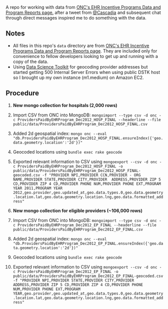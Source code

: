 A repo for working with data from [ONC's EHR Incentive Programs Data and Program Reports page.](http://www.cms.gov/Regulations-and-Guidance/Legislation/EHRIncentivePrograms/DataAndReports.html) after a tweet from [@Cascadia](https://twitter.com/cascadia/status/307973508833615873) and subsequent chat through direct messages inspired me to do something with the data.

Notes
-----
* All files in this repo's `data` directory are from [ONC's EHR Incentive Programs Data and Program Reports page](http://www.cms.gov/Regulations-and-Guidance/Legislation/EHRIncentivePrograms/DataAndReports.html). They are included only for convenience to fellow developers looking to get up and running with a copy of the data.
* Using [Data Science Toolkit](http://www.datasciencetoolkit.org/) for geocoding provider addresses but started getting 500 Internal Server Errors when using public DSTK host so I brought up my own instance (m1.medium) on Amazon EC2. 


Procedure
---------
1. **New mongo collection for hospitals (2,000 rows)**
  1. Import CSV from ONC into MongoDB: `mongoimport --type csv -d onc -c ProvidersPaidByEHRProgram_Dec2012_HOSP_FINAL --headerline --file public/data/ProvidersPaidByEHRProgram_Dec2012_HOSP_FINAL.csv`
  2. Added 2d geospatial index: `mongo onc --eval "db.ProvidersPaidByEHRProgram_Dec2012_HOSP_FINAL.ensureIndex({'geo.data.geometry.location':'2d'})"`
  3. Geocoded locations using `bundle exec rake geocode`
  4. Exported relevant information to CSV using `mongoexport --csv -d onc -c ProvidersPaidByEHRProgram_Dec2012_HOSP_FINAL -o public/data/ProvidersPaidByEHRProgram_Dec2012_HOSP_FINAL-geocoded.csv -f "PROVIDER NPI,PROVIDER CCN,PROVIDER - ORG NAME,PROVIDER STATE,PROVIDER CITY,PROVIDER  ADDRESS,PROVIDER ZIP 5 CD,PROVIDER ZIP 4 CD,PROVIDER PHONE NUM,PROVIDER PHONE EXT,PROGRAM YEAR 2011,PROGRAM YEAR 2012,geo.provider,geo.updated_at,geo.data.types.0,geo.data.geometry.location.lat,geo.data.geometry.location.lng,geo.data.formatted_address"`

2. **New mongo collection for eligible providers (~106,000 rows)**
  1. Import CSV from ONC into MongoDB: `mongoimport --type csv -d onc -c ProvidersPaidByEHRProgram_Dec2012_EP_FINAL --headerline --file public/data/ProvidersPaidByEHRProgram_Dec2012_EP_FINAL.csv`
  2. Added 2d geospatial index: `mongo onc --eval "db.ProvidersPaidByEHRProgram_Dec2012_EP_FINAL.ensureIndex({'geo.data.geometry.location':'2d'})"`
  3. Geocoded locations using `bundle exec rake geocode`
  4. Exported relevant information to CSV using `mongoexport --csv -d onc -c ProvidersPaidByEHRProgram_Dec2012_EP_FINAL -o public/data/ProvidersPaidByEHRProgram_Dec2012_EP_FINAL-geocoded.csv -f "PROVIDER NPI,PROVIDER STATE,PROVIDER CITY,PROVIDER  ADDRESS,PROVIDER ZIP 5 CD,PROVIDER ZIP 4 CD,PROVIDER PHONE NUM,PROVIDER PHONE EXT,PROGRAM YEAR,geo.provider,geo.updated_at,geo.data.types.0,geo.data.geometry.location.lat,geo.data.geometry.location.lng,geo.data.formatted_address"`

